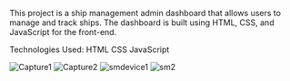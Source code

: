 This project is a ship management admin dashboard that allows users to manage and track ships. The dashboard is built using HTML, CSS, and JavaScript for the front-end.

Technologies Used:
HTML
CSS
JavaScript

![Capture1](https://user-images.githubusercontent.com/80273287/226101795-dc099603-978a-4206-835d-cea5e3aab125.PNG)
![Capture2](https://user-images.githubusercontent.com/80273287/226101804-adc97e5b-a90d-4079-b3d3-5ef15737e3ae.PNG)
![smdevice1](https://user-images.githubusercontent.com/80273287/226101813-6d02e5f9-4bcf-49fe-a06a-46fbd544e894.PNG)
![sm2](https://user-images.githubusercontent.com/80273287/226101816-f22420bc-8d24-45ae-8f2f-42190acb0dd9.PNG)
